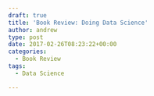 ```yaml
---
draft: true
title: 'Book Review: Doing Data Science'
author: andrew
type: post
date: 2017-02-26T08:23:22+00:00
categories:
  - Book Review
tags:
  - Data Science

---
```

